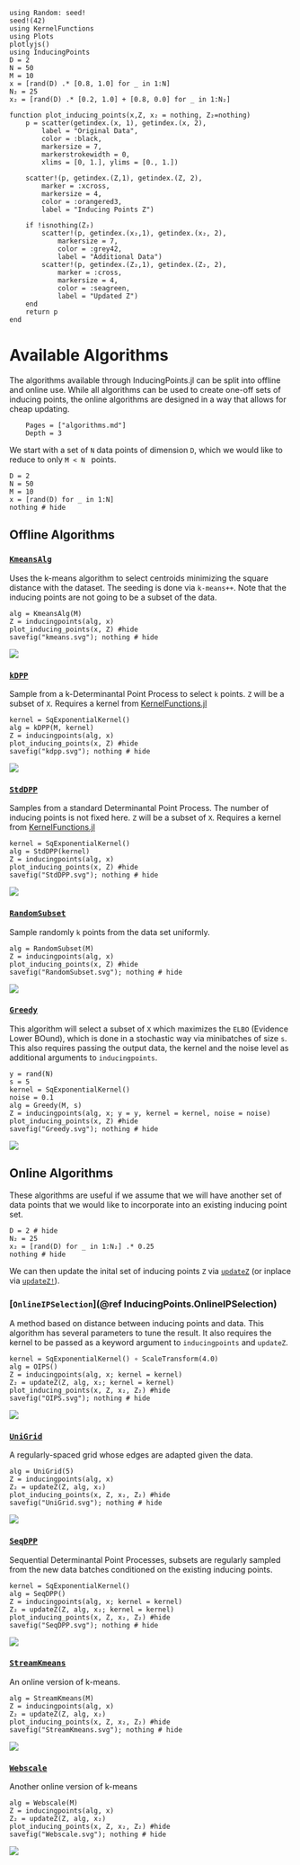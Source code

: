 ```@setup base
using Random: seed!
seed!(42)
using KernelFunctions
using Plots
plotlyjs()
using InducingPoints
D = 2
N = 50
M = 10
x = [rand(D) .* [0.8, 1.0] for _ in 1:N]
N₂ = 25
x₂ = [rand(D) .* [0.2, 1.0] + [0.8, 0.0] for _ in 1:N₂]

function plot_inducing_points(x,Z, x₂ = nothing, Z₂=nothing)
    p = scatter(getindex.(x, 1), getindex.(x, 2), 
        label = "Original Data",
        color = :black, 
        markersize = 7,
        markerstrokewidth = 0,
        xlims = [0, 1.], ylims = [0., 1.])

    scatter!(p, getindex.(Z,1), getindex.(Z, 2), 
        marker = :xcross, 
        markersize = 4, 
        color = :orangered3,
        label = "Inducing Points Z")
        
    if !isnothing(Z₂)
        scatter!(p, getindex.(x₂,1), getindex.(x₂, 2), 
            markersize = 7, 
            color = :grey42,
            label = "Additional Data")
        scatter!(p, getindex.(Z₂,1), getindex.(Z₂, 2), 
            marker = :cross, 
            markersize = 4, 
            color = :seagreen,
            label = "Updated Z")
    end
    return p
end
```

# Available Algorithms


The algorithms available through InducingPoints.jl can be split into offline and online use. 
While all algorithms can be used to create one-off sets of inducing points, the online algorithms are designed in a way that allows for cheap updating. 

```@contents
    Pages = ["algorithms.md"]
    Depth = 3
```

We start with a set of `N` data points of dimension `D`, which we would like to reduce to only `M < N ` points.

```@example
D = 2
N = 50
M = 10
x = [rand(D) for _ in 1:N]
nothing # hide
```

## Offline Algorithms

### [`KmeansAlg`](@ref) 
Uses the k-means algorithm to select centroids minimizing the square distance with the dataset. The seeding is done via `k-means++`. Note that the inducing points are not going to be a subset of the data. 

```@example base
alg = KmeansAlg(M)
Z = inducingpoints(alg, x)
plot_inducing_points(x, Z) #hide
savefig("kmeans.svg"); nothing # hide
```
![](kmeans.svg)



### [`kDPP`](@ref)
Sample from a k-Determinantal Point Process to select `k` points. `Z` will be a subset of `X`. Requires a kernel from [KernelFunctions.jl](https://juliagaussianprocesses.github.io/KernelFunctions.jl/stable/kernels/)

```@example base
kernel = SqExponentialKernel()
alg = kDPP(M, kernel)
Z = inducingpoints(alg, x)
plot_inducing_points(x, Z) #hide
savefig("kdpp.svg"); nothing # hide
```
![](kdpp.svg)

### [`StdDPP`](@ref)
Samples from a standard Determinantal Point Process. The number of inducing points is not fixed here. `Z` will be a subset of `X`. Requires a kernel from [KernelFunctions.jl](https://juliagaussianprocesses.github.io/KernelFunctions.jl/stable/kernels/)

```@example base
kernel = SqExponentialKernel()
alg = StdDPP(kernel)
Z = inducingpoints(alg, x)
plot_inducing_points(x, Z) #hide
savefig("StdDPP.svg"); nothing # hide
```
![](StdDPP.svg)

### [`RandomSubset`](@ref)
Sample randomly `k` points from the data set uniformly.

```@example base
alg = RandomSubset(M)
Z = inducingpoints(alg, x)
plot_inducing_points(x, Z) #hide
savefig("RandomSubset.svg"); nothing # hide
```
![](RandomSubset.svg)


### [`Greedy`](@ref) 
This algorithm will select a subset of `X` which maximizes the `ELBO` (Evidence Lower BOund), which is done in a stochastic way via minibatches of size `s`. This also requires passing the output data, the kernel and the noise level as additional arguments to `inducingpoints`.

```@example base
y = rand(N)
s = 5
kernel = SqExponentialKernel()
noise = 0.1
alg = Greedy(M, s)
Z = inducingpoints(alg, x; y = y, kernel = kernel, noise = noise)
plot_inducing_points(x, Z) #hide
savefig("Greedy.svg"); nothing # hide
```
![](Greedy.svg)



## Online Algorithms

These algorithms are useful if we assume that we will have another set of data points that we would like to incorporate into an existing inducing point set. 

```@example
D = 2 # hide
N₂ = 25
x₂ = [rand(D) for _ in 1:N₂] .* 0.25
nothing # hide
```
We can then update the inital set of inducing points `Z` via 
[`updateZ`](@ref) (or inplace via [`updateZ!`](@ref)).

### [`OnlineIPSelection`](@ref InducingPoints.OnlineIPSelection)
A method based on distance between inducing points and data. This algorithm has several parameters to tune the result. It also requires the kernel to be passed as a keyword argument to `inducingpoints` and `updateZ`.

```@example base
kernel = SqExponentialKernel() ∘ ScaleTransform(4.0)
alg = OIPS()
Z = inducingpoints(alg, x; kernel = kernel)
Z₂ = updateZ(Z, alg, x₂; kernel = kernel)
plot_inducing_points(x, Z, x₂, Z₂) #hide
savefig("OIPS.svg"); nothing # hide
```
![](OIPS.svg)

### [`UniGrid`](@ref) 
A regularly-spaced grid whose edges are adapted given the data.

```@example base
alg = UniGrid(5)
Z = inducingpoints(alg, x)
Z₂ = updateZ(Z, alg, x₂)
plot_inducing_points(x, Z, x₂, Z₂) #hide
savefig("UniGrid.svg"); nothing # hide
```
![](UniGrid.svg)


### [`SeqDPP`](@ref) 
Sequential Determinantal Point Processes, subsets are regularly sampled from the new data batches conditioned on the existing inducing points.

```@example base
kernel = SqExponentialKernel()
alg = SeqDPP()
Z = inducingpoints(alg, x; kernel = kernel)
Z₂ = updateZ(Z, alg, x₂; kernel = kernel)
plot_inducing_points(x, Z, x₂, Z₂) #hide
savefig("SeqDPP.svg"); nothing # hide
```
![](SeqDPP.svg)


### [`StreamKmeans`](@ref) 
An online version of k-means.

```@example base
alg = StreamKmeans(M)
Z = inducingpoints(alg, x)
Z₂ = updateZ(Z, alg, x₂)
plot_inducing_points(x, Z, x₂, Z₂) #hide
savefig("StreamKmeans.svg"); nothing # hide
```
![](StreamKmeans.svg)


### [`Webscale`](@ref) 
Another online version of k-means

```@example base
alg = Webscale(M)
Z = inducingpoints(alg, x)
Z₂ = updateZ(Z, alg, x₂)
plot_inducing_points(x, Z, x₂, Z₂) #hide
savefig("Webscale.svg"); nothing # hide
```
![](Webscale.svg)